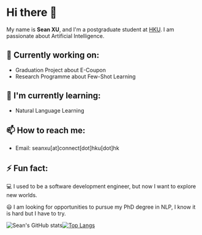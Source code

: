 # Hi there 👋

My name is **Sean XU**, and I'm a postgraduate student at [HKU](https://www.hku.hk/). I am passionate about Artificial Intelligence.

## 🔭 Currently working on:

- Graduation Project about E-Coupon
- Research Programme about Few-Shot Learning

## 🌱 I'm currently learning:

- Natural Language Learning

## 📫 How to reach me:

- Email: seanxu[at]connect[dot]hku[dot]hk

## ⚡ Fun fact:

💻  I used to be a software development engineer, but now I want to explore new worlds.

😃  I am looking for opportunities to pursue my PhD degree in NLP, I know it is hard but I have to try.


    
![Sean's GitHub stats](https://github-readme-stats-alpha-blush-33.vercel.app/api?username=seanxuu&show_icons=true&theme=default&count_private=true&layout=compact&line_height=28.7)[![Top Langs](https://github-readme-stats-alpha-blush-33.vercel.app/api/top-langs/?username=seanxuu&layout=donut)](https://github.com/sesanxuu/github-readme-stats)
    



